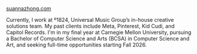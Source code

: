 [suannazhong.com](https://suannazhong.com/)

Currently, I work at º1824, Universal Music Group’s in-house creative solutions team. My past clients include Meta, Pinterest, Kid Cudi, and Capitol Records. I'm in my final year at Carnegie Mellon University, pursuing a Bachelor of Computer Science and Arts (BCSA) in Computer Science and Art, and seeking full-time opportunities starting Fall 2026.
